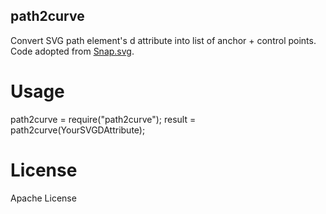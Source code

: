 path2curve
----------------

Convert SVG path element's d attribute into list of anchor + control points. Code adopted from [Snap.svg](http://snapsvg.io).

Usage
================

path2curve = require("path2curve");
result = path2curve(YourSVGDAttribute);


License
================

Apache License
